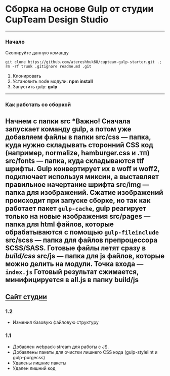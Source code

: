 # Сборка на основе Gulp от студии CupTeam Design Studio
---
### Начало
Скопируйте данную команду
```
git clone https://github.com/atereshhuk68/cupteam-gulp-starter.git .; rm -rf trunk .gitignore readme.md .git
```
1. Клонировать
2. Установить node модули: **npm install**
3. Запустить gulp: **gulp**
---
### Как работать со сборкой
Начнем с папки src
*Важно! Сначала запускает команду gulp, а потом уже добавляем файлы в папки
**src/css** — папка, куда нужно складывать сторонний CSS код (например, normalize, hamburger.css и .тп)
**src/fonts** — папка, куда складываются ttf шрифты. Gulp конвертирует их в woff и woff2, подключает используя миксин, а выставляет правильное начертание шрифта
**src/img** — папка для изображений. Сжатие изображений происходит при запуске сборке, но так как работает пакет `gulp-cache`, gulp реагирует только на новые изображения
**src/pages** — папка для html файлов, которые обрабатываются с помощью `gulp-fileinclude`
**src/scss** — папка для файлов препроцессора SCSS/SASS. Готовые файлы летят сразу в *build/css*
**src/js** — папка для js файлов, которые можно делить на модули. Точка входа — `index.js` Готовый результат сжимается, минифицируется в all.js в папку build/js
---
[Сайт студии](https://cupteam.space)
---
### 1.2
- Изменил базовую файловую структуру
### 1.1
- Добавлен webpack-stream для работы с JS.
- Добавлены пакеты для очистки лишнего CSS кода (gulp-stylelint и gulp-purgecss)
- Удалены лишние пакеты
- Удален лишний код